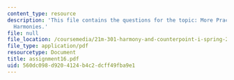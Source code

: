 ```yaml
---
content_type: resource
description: 'This file contains the questions for the topic: More Practice with Applied
  Harmonies.'
file: null
file_location: /coursemedia/21m-301-harmony-and-counterpoint-i-spring-2005/560dc098d9204124b4c2dcff49fba9e1_assignment16.pdf
file_type: application/pdf
resourcetype: Document
title: assignment16.pdf
uid: 560dc098-d920-4124-b4c2-dcff49fba9e1
---
```

